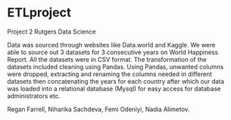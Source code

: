 # ETLproject
Project 2 Rutgers Data Science

Data was sourced through websites like Data.world and Kaggle. We were able to source out 3 datasets for 3 consecutive years on World Happiness Report. All the datasets were in CSV format. The transformation of the datasets included cleaning using Pandas. Using Pandas, unwanted columns were dropped, extracting and renaming the columns needed in different datasets then concatenating the years for each country after which our data was loaded into a relational database (Mysql) for easy access for database administrators etc.

Regan Farrell, Niharika Sachdeva, Femi Odeniyi, Nadia Alimetov.
